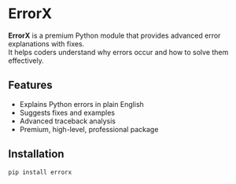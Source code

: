 # ErrorX

**ErrorX** is a premium Python module that provides advanced error explanations with fixes.  
It helps coders understand why errors occur and how to solve them effectively.

## Features
- Explains Python errors in plain English
- Suggests fixes and examples
- Advanced traceback analysis
- Premium, high-level, professional package

## Installation
```bash
pip install errorx